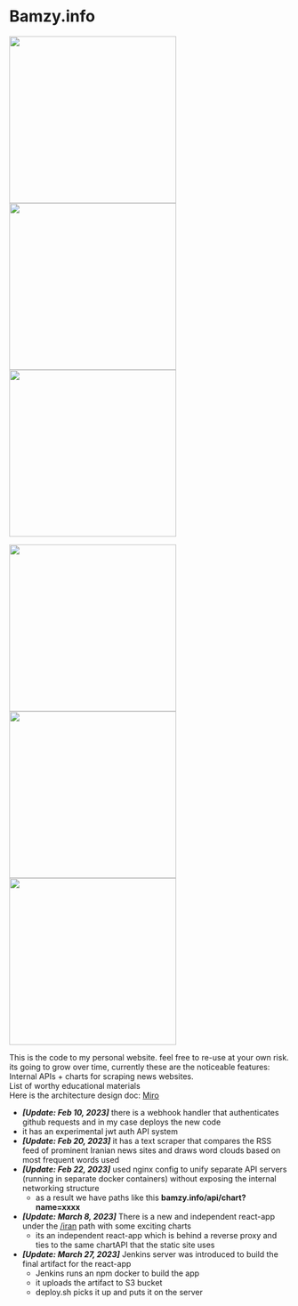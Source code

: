 # Bamzy.info 
<p float="left">
  <img src="https://bamzy.info/assets/imgs/Screenshot2.png" width="300" /> 
  <img src="https://bamzy.info/assets/imgs/Screenshot1.png" width="300" />
  <img src="https://bamzy.info/assets/imgs/Screenshot3.png" width="300" />
</p>
<p float="left">
  <img src="https://bamzy.info/assets/imgs/Screenshot4.png" width="300" /> 
  <img src="https://bamzy.info/assets/imgs/Screenshot5.png" width="300" />
  <img src="https://bamzy.info/assets/imgs/Screenshot6.png" width="300" />
</p>

This is the code to my personal website. feel free to re-use at your own risk. its going to grow over time,
currently these are the noticeable features:<br>
    Internal APIs + charts for scraping news websites.<br>
    List of worthy educational materials<br>
    Here is the architecture design doc:  [Miro](https://miro.com/app/board/uXjVPv7Tk-A=/?share_link_id=997983610765) 
* <i><b>[Update: Feb 10, 2023]</b></i> there is a webhook handler that authenticates github requests and in my case deploys the new code 
* it has an experimental jwt auth API system
* <i><b>[Update: Feb 20, 2023]</b></i>  it has a text scraper that compares the RSS feed of prominent Iranian news sites and draws word clouds based on most frequent words used
* <i><b>[Update: Feb 22, 2023]</b></i>  used nginx config to unify separate API servers (running in separate docker containers) without exposing the internal networking structure
  * as a result we have paths like this <b>bamzy.info/api/chart?name=xxxx</b>
* <i><b>[Update: March 8, 2023]</b></i>  There is a new and independent react-app under the [/iran](https://bamzy.info/iran) path with some exciting charts
  * its an independent react-app which is behind a reverse proxy and ties to the same chartAPI that the static site uses
* <i><b>[Update: March 27, 2023]</b></i>  Jenkins server was introduced to build the final artifact for the react-app
     * Jenkins runs an npm docker to build the app
     * it uploads the artifact to S3 bucket
     * deploy.sh picks it up and puts it on the server